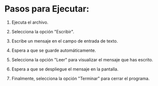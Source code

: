 # Pasos para Ejecutar:

1. Ejecuta el archivo.

2. Selecciona la opción "Escribir".

3. Escribe un mensaje en el campo de entrada de texto.

4. Espera a que se guarde automáticamente.

5. Selecciona la opción "Leer" para visualizar el mensaje que has escrito.

6. Espera a que se despliegue el mensaje en la pantalla.

7. Finalmente, selecciona la opción "Terminar" para cerrar el programa.
